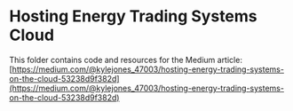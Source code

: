 # Hosting Energy Trading Systems Cloud

This folder contains code and resources for the Medium article:
[https://medium.com/@kylejones_47003/hosting-energy-trading-systems-on-the-cloud-53238d9f382d](https://medium.com/@kylejones_47003/hosting-energy-trading-systems-on-the-cloud-53238d9f382d)
